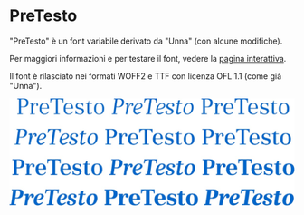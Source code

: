 # PreTesto

"PreTesto" è un font variabile derivato da "Unna" (con alcune modifiche).

Per maggiori informazioni e per testare il font, vedere la [pagina interattiva](https://m-casanova.github.io/PreTesto/).

Il font è rilasciato nei formati WOFF2 e TTF con licenza OFL 1.1 (come già "Unna").

![image](PreTesto.jpg)
